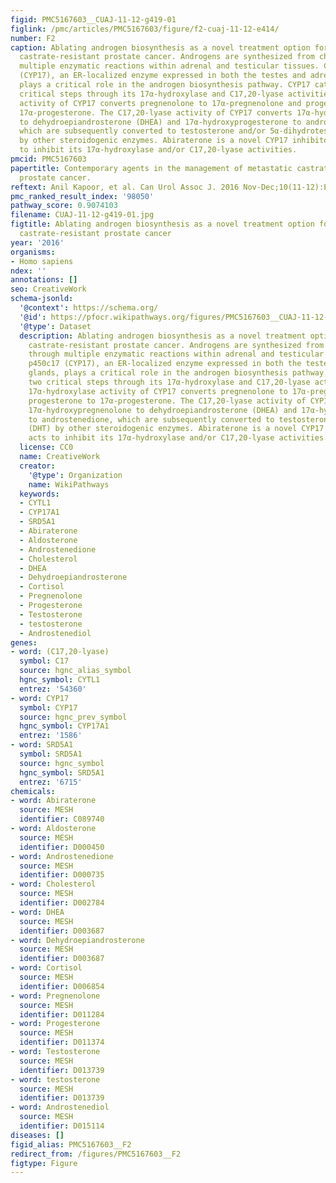 ```yaml
---
figid: PMC5167603__CUAJ-11-12-g419-01
figlink: /pmc/articles/PMC5167603/figure/f2-cuaj-11-12-e414/
number: F2
caption: Ablating androgen biosynthesis as a novel treatment option for metastatic
  castrate-resistant prostate cancer. Androgens are synthesized from cholesterol through
  multiple enzymatic reactions within adrenal and testicular tissues. Cytochrome p450c17
  (CYP17), an ER-localized enzyme expressed in both the testes and adrenal glands,
  plays a critical role in the androgen biosynthesis pathway. CYP17 catalyzes two
  critical steps through its 17α-hydroxylase and C17,20-lyase activities. The 17α-hydroxylase
  activity of CYP17 converts pregnenolone to 17α-pregnenolone and progesterone to
  17α-progesterone. The C17,20-lyase activity of CYP17 converts 17α-hydroxypregnenolone
  to dehydroepiandrosterone (DHEA) and 17α-hydroxyprogesterone to androstenedione,
  which are subsequently converted to testosterone and/or 5α-dihydrotestosterone (DHT)
  by other steroidogenic enzymes. Abiraterone is a novel CYP17 inhibitor that acts
  to inhibit its 17α-hydroxylase and/or C17,20-lyase activities.
pmcid: PMC5167603
papertitle: Contemporary agents in the management of metastatic castration-resistant
  prostate cancer.
reftext: Anil Kapoor, et al. Can Urol Assoc J. 2016 Nov-Dec;10(11-12):E414-E423.
pmc_ranked_result_index: '98050'
pathway_score: 0.9074103
filename: CUAJ-11-12-g419-01.jpg
figtitle: Ablating androgen biosynthesis as a novel treatment option for metastatic
  castrate-resistant prostate cancer
year: '2016'
organisms:
- Homo sapiens
ndex: ''
annotations: []
seo: CreativeWork
schema-jsonld:
  '@context': https://schema.org/
  '@id': https://pfocr.wikipathways.org/figures/PMC5167603__CUAJ-11-12-g419-01.html
  '@type': Dataset
  description: Ablating androgen biosynthesis as a novel treatment option for metastatic
    castrate-resistant prostate cancer. Androgens are synthesized from cholesterol
    through multiple enzymatic reactions within adrenal and testicular tissues. Cytochrome
    p450c17 (CYP17), an ER-localized enzyme expressed in both the testes and adrenal
    glands, plays a critical role in the androgen biosynthesis pathway. CYP17 catalyzes
    two critical steps through its 17α-hydroxylase and C17,20-lyase activities. The
    17α-hydroxylase activity of CYP17 converts pregnenolone to 17α-pregnenolone and
    progesterone to 17α-progesterone. The C17,20-lyase activity of CYP17 converts
    17α-hydroxypregnenolone to dehydroepiandrosterone (DHEA) and 17α-hydroxyprogesterone
    to androstenedione, which are subsequently converted to testosterone and/or 5α-dihydrotestosterone
    (DHT) by other steroidogenic enzymes. Abiraterone is a novel CYP17 inhibitor that
    acts to inhibit its 17α-hydroxylase and/or C17,20-lyase activities.
  license: CC0
  name: CreativeWork
  creator:
    '@type': Organization
    name: WikiPathways
  keywords:
  - CYTL1
  - CYP17A1
  - SRD5A1
  - Abiraterone
  - Aldosterone
  - Androstenedione
  - Cholesterol
  - DHEA
  - Dehydroepiandrosterone
  - Cortisol
  - Pregnenolone
  - Progesterone
  - Testosterone
  - testosterone
  - Androstenediol
genes:
- word: (C17,20-lyase)
  symbol: C17
  source: hgnc_alias_symbol
  hgnc_symbol: CYTL1
  entrez: '54360'
- word: CYP17
  symbol: CYP17
  source: hgnc_prev_symbol
  hgnc_symbol: CYP17A1
  entrez: '1586'
- word: SRD5A1
  symbol: SRD5A1
  source: hgnc_symbol
  hgnc_symbol: SRD5A1
  entrez: '6715'
chemicals:
- word: Abiraterone
  source: MESH
  identifier: C089740
- word: Aldosterone
  source: MESH
  identifier: D000450
- word: Androstenedione
  source: MESH
  identifier: D000735
- word: Cholesterol
  source: MESH
  identifier: D002784
- word: DHEA
  source: MESH
  identifier: D003687
- word: Dehydroepiandrosterone
  source: MESH
  identifier: D003687
- word: Cortisol
  source: MESH
  identifier: D006854
- word: Pregnenolone
  source: MESH
  identifier: D011284
- word: Progesterone
  source: MESH
  identifier: D011374
- word: Testosterone
  source: MESH
  identifier: D013739
- word: testosterone
  source: MESH
  identifier: D013739
- word: Androstenediol
  source: MESH
  identifier: D015114
diseases: []
figid_alias: PMC5167603__F2
redirect_from: /figures/PMC5167603__F2
figtype: Figure
---
```

